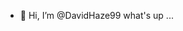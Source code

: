 - 👋 Hi, I’m @DavidHaze99 what's up ...

<!---
DavidHaze99/DavidHaze99 is a ✨ special ✨ repository because its `README.md` (this file) appears on your GitHub profile.
You can click the Preview link to take a look at your changes.
--->
